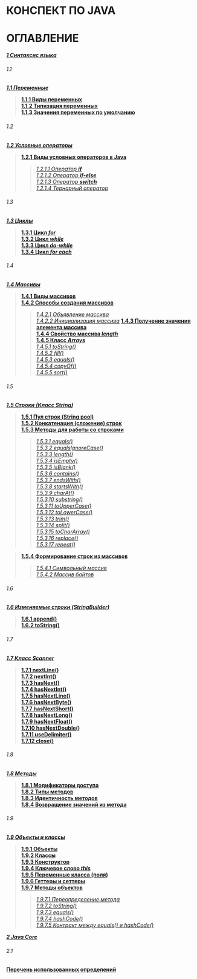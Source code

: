 # **КОНСПЕКТ ПО JAVA**

# ОГЛАВЛЕНИЕ

[***1 Синтаксис языка***](/conspect/1.md/#1-синтаксис-языка)

###### 1.1

[***1.1 Переменные***](/conspect/1.md/#11-переменные)
> [**1.1.1 Виды переменных**](/conspect/1.md/#111-виды-переменных)  
> [**1.1.2 Типизация переменных**](/conspect/1.md/#112-типизация-переменных)  
> [**1.1.3 Значения переменных по умолчанию**](/conspect/1.md/#113-значения-переменных-по-умолчанию)

###### 1.2

[***1.2 Условные операторы***](/conspect/1.md/#12-условные-операторы)
> [**1.2.1 Виды условных операторов в Java**](/conspect/1.md/#121-виды-условных-операторов-в-java)
>> [_1.2.1.1 Оператор ***if***_](/conspect/1.md/#1211-оператор-if)  
> > [_1.2.1.2 Оператор ***if-else***_](/conspect/1.md/#1212-оператор-if-else)  
> > [_1.2.1.3 Оператор ***switch***_](/conspect/1.md/#1213-оператор-switch)  
> > [_1.2.1.4 Тернарный оператор_](/conspect/1.md/#1214-тернарный-оператор)

###### 1.3

[***1.3 Циклы***](/conspect/1.md/#13-циклы)
> [**1.3.1 Цикл _for_**](/conspect/1.md/#131-цикл-for)  
> [**1.3.2 Цикл _while_**](/conspect/1.md/#132-цикл-while)  
> [**1.3.3 Цикл _do-while_**](/conspect/1.md/#133-цикл-do-while)  
> [**1.3.4 Цикл _for each_**](/conspect/1.md/#134-цикл-for-each)

###### 1.4

[***1.4 Массивы***](/conspect/1.md/#14-массивы)
> [**1.4.1 Виды массивов**](/conspect/1.md/#141-виды-массивов)  
> [**1.4.2 Способы создания массивов**](/conspect/1.md/#142-способы-создания-массивов)
>> [_1.4.2.1 Объявление массива_](/conspect/1.md/#1421-объявление-массива)  
> > [_1.4.2.2 Инициализация массива_](/conspect/1.md/#1422-инициализация-массива)
> [**1.4.3 Получение значения элемента массива**](/conspect/1.md/#143-получение-значения-элемента-массива)  
> [**1.4.4 Свойство массива _length_**](/conspect/1.md/#144-свойство-массива-length)  
> [**1.4.5 Класс _Arrays_**](/conspect/1.md/#145-класс-arrays)  
> > [_1.4.5.1 toString()_](/conspect/1.md/#1451-tostring)  
> > [_1.4.5.2 fill()_](/conspect/1.md/#1452-fill)  
> > [_1.4.5.3 equals()_](/conspect/1.md/#1453-equals)  
> > [_1.4.5.4 copyOf()_](/conspect/1.md/#1454-copyof)  
> > [_1.4.5.5 sort()_](/conspect/1.md/#1455-sort)

###### 1.5

[***1.5 Строки (Класс String)***](/conspect/1.md/#15-строки-класс-string)
> [**1.5.1 Пул строк (String pool)**](/conspect/1.md/#151-пул-строк-string-pool)  
> [**1.5.2 Конкатенация (сложение) строк**](/conspect/1.md/#152-конкатенация-сложение-строк)  
> [**1.5.3 Методы для работы со строками**](/conspect/1.md/#153-методы-для-работы-со-строками)
>> [_1.5.3.1 equals()_](/conspect/1.md/#1531-equals)  
> > [_1.5.3.2 equalsIgnoreCase()_](/conspect/1.md/#1532-equalsignorecase)  
> > [_1.5.3.3 length()_](/conspect/1.md/#1533-length)  
> > [_1.5.3.4 isEmpty()_](/conspect/1.md/#1534-isempty)  
> > [_1.5.3.5 isBlank()_](/conspect/1.md/#1535-isblank)  
> > [_1.5.3.6 contains()_](/conspect/1.md/#1536-contains)  
> > [_1.5.3.7 endsWith()_](/conspect/1.md/#1537-endswith)  
> > [_1.5.3.8 startsWith()_](/conspect/1.md/#1538-startswith)  
> > [_1.5.3.9 charAt()_](/conspect/1.md/#1539-charat)  
> > [_1.5.3.10 substring()_](/conspect/1.md/#15310-substring)  
> > [_1.5.3.11 toUpperCase()_](/conspect/1.md/#15311-touppercase)  
> > [_1.5.3.12 toLowerCase()_](/conspect/1.md/#15312-tolowercase)  
> > [_1.5.3.13 trim()_](/conspect/1.md/#15313-trim)  
> > [_1.5.3.14 split()_](/conspect/1.md/#15314-split)  
> > [_1.5.3.15 toCharArray()_](/conspect/1.md/#15315-tochararray)  
> > [_1.5.3.16 replace()_](/conspect/1.md/#15316-replace)  
> > [_1.5.3.17 repeat()_](/conspect/1.md/#15317-repeat)

> [**1.5.4 Формирование строк из массивов**](/conspect/1.md/#154-формирование-строк-из-массивов)
>> [_1.5.4.1 Символьный массив_](/conspect/1.md/#1541-символьный-массив)  
> > [_1.5.4.2 Массив байтов_](/conspect/1.md/#1542-массив-байтов)

###### 1.6

[***1.6 Изменяемые строки (StringBuilder)***](/conspect/1.md/#16-изменяемые-строки-stringbuilder)
> [**1.6.1 append()**](/conspect/1.md/#161-append)  
> [**1.6.2 toString()**](/conspect/1.md/#162-tostring)

###### 1.7

[***1.7 Класс Scanner***](/conspect/1.md/#17-класс-scanner)
> [**1.7.1 nextLine()**](/conspect/1.md/#171-nextline)  
> [**1.7.2 nextInt()**](/conspect/1.md/#172-nextint)  
> [**1.7.3 hasNext()**](/conspect/1.md/#173-hasnext)  
> [**1.7.4 hasNextInt()**](/conspect/1.md/#174-hasnextint)  
> [**1.7.5 hasNextLine()**](/conspect/1.md/#175-hasnextline)  
> [**1.7.6 hasNextByte()**](/conspect/1.md/#176-hasnextbyte)  
> [**1.7.7 hasNextShort()**](/conspect/1.md/#177-hasnextshort)  
> [**1.7.8 hasNextLong()**](/conspect/1.md/#178-hasnextlong)  
> [**1.7.9 hasNextFloat()**](/conspect/1.md/#179-hasnextfloat)  
> [**1.7.10 hasNextDouble()**](/conspect/1.md/#1710-hasnextdouble)  
> [**1.7.11 useDelimiter()**](/conspect/1.md/#1711-usedelimiter)  
> [**1.7.12 close()**](/conspect/1.md/#1712-close)

###### 1.8

[***1.8 Методы***](/conspect/1.md/#18-методы)
> [**1.8.1 Модификаторы доступа**](/conspect/1.md/#181-модификаторы-доступа)  
> [**1.8.2 Типы методов**](/conspect/1.md/#182-типы-методов)  
> [**1.8.3 Идентичность методов**](/conspect/1.md/#183-идентичность-методов)  
> [**1.8.4 Возвращение значений из метода**](/conspect/1.md/#184-возвращение-значений-из-метода)

###### 1.9

[***1.9 Объекты и классы***](/conspect/1.md/#19-объекты-и-классы)
> [**1.9.1 Объекты**](/conspect/1.md/#191-объекты)  
> [**1.9.2 Классы**](/conspect/1.md/#192-классы)  
> [**1.9.3 Конструктор**](/conspect/1.md/#193-конструктор)  
> [**1.9.4 Ключевое слово _this_**](/conspect/1.md/#194-ключевое-слово-this)  
> [**1.9.5 Переменные класса (поля)**](/conspect/1.md/#195-переменные-класса-поля)  
> [**1.9.6 Геттеры и сеттеры**](/conspect/1.md/#196-геттеры-и-сеттеры)  
> [**1.9.7 Методы объектов**](/conspect/1.md/#197-методы-объектов)
>> [_1.9.7.1 Переопределение метода_](/conspect/1.md/#1971-переопределение-метода)  
> > [_1.9.7.2 toString()_](/conspect/1.md/#1972-tostring)  
> > [_1.9.7.3 equals()_](/conspect/1.md/#1973-equals)  
> > [_1.9.7.4 hashCode()_](/conspect/1.md/#1974-hashcode)  
> > [_1.9.7.5 Контракт между equals() и hashCode()_](/conspect/1.md/#1975-контракт-между-equals-и-hashcode)

[***2 Java Core***](/conspect/2.md/#2-java-core)

###### 2.1

[**Перечень использованных определений**](/conspect/definitions.md/#перечень-использованных-определений)